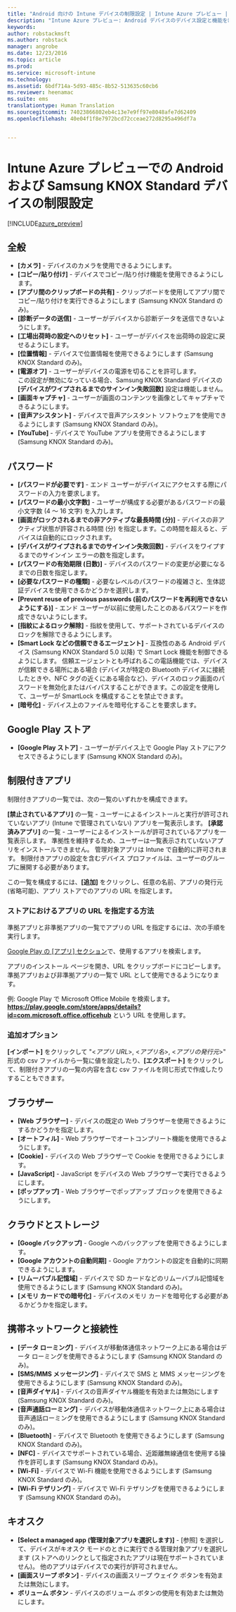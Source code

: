 ```yaml
---
title: "Android 向けの Intune デバイスの制限設定 | Intune Azure プレビュー | Microsoft Docs"
description: "Intune Azure プレビュー: Android デバイスのデバイス設定と機能を制御するために使用できる Intune 設定について説明します。"
keywords: 
author: robstackmsft
ms.author: robstack
manager: angrobe
ms.date: 12/23/2016
ms.topic: article
ms.prod: 
ms.service: microsoft-intune
ms.technology: 
ms.assetid: 6bdf714a-5d93-485c-8b52-513635c60cb6
ms.reviewer: heenamac
ms.suite: ems
translationtype: Human Translation
ms.sourcegitcommit: 74023866802eb4c13e7e9ff97e8048afe7d62409
ms.openlocfilehash: 40e04f1f8e7972bcd72cceae272d8295a496df7a


---
```


# <a name="android-and-samsung-knox-standard-device-restriction-settings-in-intune-azure-preview"></a>Intune Azure プレビューでの Android および Samsung KNOX Standard デバイスの制限設定

[!INCLUDE[azure_preview](../includes/azure_preview.md)]

## <a name="general"></a>全般
-   **[カメラ]** - デバイスのカメラを使用できるようにします。
-   **[コピー/貼り付け]** - デバイスでコピー/貼り付け機能を使用できるようにします。
-   **[アプリ間のクリップボードの共有]** - クリップボードを使用してアプリ間でコピー/貼り付けを実行できるようにします (Samsung KNOX Standard のみ)。
-   **[診断データの送信]** - ユーザーがデバイスから診断データを送信できないようにします。    
-   **[工場出荷時の設定へのリセット]** - ユーザーがデバイスを出荷時の設定に戻せるようにします。
-   **[位置情報]** - デバイスで位置情報を使用できるようにします (Samsung KNOX Standard のみ)。
-   **[電源オフ]** - ユーザーがデバイスの電源を切ることを許可します。<br>この設定が無効になっている場合、Samsung KNOX Standard デバイスの **[デバイスがワイプされるまでのサインイン失敗回数]** 設定は機能しません。
-   **[画面キャプチャ]** - ユーザーが画面のコンテンツを画像としてキャプチャできるようにします。
-   **[音声アシスタント]** - デバイスで音声アシスタント ソフトウェアを使用できるようにします (Samsung KNOX Standard のみ)。
-   **[YouTube]** - デバイスで YouTube アプリを使用できるようにします (Samsung KNOX Standard のみ)。

## <a name="password"></a>パスワード
-   **[パスワードが必要です]** - エンド ユーザーがデバイスにアクセスする際にパスワードの入力を要求します。
-   **[パスワードの最小文字数]** - ユーザーが構成する必要があるパスワードの最小文字数 (4 ～ 16 文字) を入力します。
-   **[画面がロックされるまでの非アクティブな最長時間 (分)]** - デバイスの非アクティブ状態が許容される時間 (分) を指定します。この時間を超えると、デバイスは自動的にロックされます。
-   **[デバイスがワイプされるまでのサインイン失敗回数]** - デバイスをワイプするまでのサインイン エラーの数を指定します。
-   **[パスワードの有効期限 (日数)]** - デバイスのパスワードの変更が必要になるまでの日数を指定します。
-   **[必要なパスワードの種類]** - 必要なレベルのパスワードの複雑さと、生体認証デバイスを使用できるかどうかを選択します。
-   **[Prevent reuse of previous passwords (前のパスワードを再利用できないようにする)]** - エンド ユーザーが以前に使用したことのあるパスワードを作成できないようにします。
-   **[指紋によるロック解除]** - 指紋を使用して、サポートされているデバイスのロックを解除できるようにします。
-   **[Smart Lock などの信頼できるエージェント]** - 互換性のある Android デバイス (Samsung KNOX Standard 5.0 以降) で Smart Lock 機能を制御できるようにします。 信頼エージェントとも呼ばれるこの電話機能では、デバイスが信頼できる場所にある場合 (デバイスが特定の Bluetooth デバイスに接続したときや、NFC タグの近くにある場合など)、デバイスのロック画面のパスワードを無効化またはバイパスすることができます。この設定を使用して、ユーザーが SmartLock を構成することを禁止できます。
-   **[暗号化]** - デバイス上のファイルを暗号化することを要求します。

## <a name="google-play-store"></a>Google Play ストア

-   **[Google Play ストア]** - ユーザーがデバイス上で Google Play ストアにアクセスできるようにします (Samsung KNOX Standard のみ)。

## <a name="restricted-apps"></a>制限付きアプリ

制限付きアプリの一覧では、次の一覧のいずれかを構成できます。

**[禁止されているアプリ]** の一覧 - ユーザーによるインストールと実行が許可されていないアプリ (Intune で管理されていない) アプリを一覧表示します。
**[承認済みアプリ]** の一覧 - ユーザーによるインストールが許可されているアプリを一覧表示します。 準拠性を維持するため、ユーザーは一覧表示されていないアプリをインストールできません。 管理対象アプリは Intune で自動的に許可されます。
制限付きアプリの設定を含むデバイス プロファイルは、ユーザーのグループに展開する必要があります。

この一覧を構成するには、**[追加]** をクリックし、任意の名前、アプリの発行元 (省略可能)、アプリ ストアでのアプリの URL を指定します。

### <a name="how-to-specify-the-url-to-an-app-in-the-store"></a>ストアにおけるアプリの URL を指定する方法

準拠アプリと非準拠アプリの一覧でアプリの URL を指定するには、次の手順を実行します。

[Google Play の [アプリ] セクション](https://play.google.com/store/apps)で、使用するアプリを検索します。

アプリのインストール ページを開き、URL をクリップボードにコピーします。 準拠アプリおよび非準拠アプリの一覧で URL として使用できるようになります。

例: Google Play で Microsoft Office Mobile を検索します。 **https://play.google.com/store/apps/details?id=com.microsoft.office.officehub** という URL を使用します。

### <a name="additional-options"></a>追加オプション

**[インポート]** をクリックして "<*アプリ URL*>, <*アプリ名*>, <*アプリの発行元*>" 形式の csv ファイルから一覧に値を設定したり、**[エクスポート]** をクリックして、制限付きアプリの一覧の内容を含む csv ファイルを同じ形式で作成したりすることもできます。      

## <a name="browser"></a>ブラウザー
-   **[Web ブラウザー]** - デバイスの既定の Web ブラウザーを使用できるようにするかどうかを指定します。
-   **[オートフィル]** - Web ブラウザーでオートコンプリート機能を使用できるようにします。
-   **[Cookie]** - デバイスの Web ブラウザーで Cookie を使用できるようにします。
-   **[JavaScript]** - JavaScript をデバイスの Web ブラウザーで実行できるようにします。
-   **[ポップアップ]** - Web ブラウザーでポップアップ ブロックを使用できるようにします。

## <a name="cloud-and-storage"></a>クラウドとストレージ
-   **[Google バックアップ]** - Google へのバックアップを使用できるようにします。
-   **[Google アカウントの自動同期]** - Google アカウントの設定を自動的に同期できるようにします。
-   **[リムーバブル記憶域]** - デバイスで SD カードなどのリムーバブル記憶域を使用できるようにします (Samsung KNOX Standard のみ)。
-   **[メモリ カードでの暗号化]** - デバイスのメモリ カードを暗号化する必要があるかどうかを指定します。

## <a name="cellular-and-connectivity"></a>携帯ネットワークと接続性
-   **[データ ローミング]** - デバイスが移動体通信ネットワーク上にある場合はデータ ローミングを使用できるようにします (Samsung KNOX Standard のみ)。
-   **[SMS/MMS メッセージング]** - デバイスで SMS と MMS メッセージングを使用できるようにします (Samsung KNOX Standard のみ)。
-   **[音声ダイヤル]** - デバイスの音声ダイヤル機能を有効または無効にします (Samsung KNOX Standard のみ)。
-   **[音声通話ローミング]** - デバイスが移動体通信ネットワーク上にある場合は音声通話ローミングを使用できるようにします (Samsung KNOX Standard のみ)。
-   **[Bluetooth]** - デバイスで Bluetooth を使用できるようにします (Samsung KNOX Standard のみ)。
-   **[NFC]** - デバイスでサポートされている場合、近距離無線通信を使用する操作を許可します (Samsung KNOX Standard のみ)。
-   **[Wi-Fi]** - デバイスで Wi-Fi 機能を使用できるようにします (Samsung KNOX Standard のみ)。
-   **[Wi-Fi テザリング]** - デバイスで Wi-Fi テザリングを使用できるようにします (Samsung KNOX Standard のみ)。

## <a name="kiosk"></a>キオスク
-   **[Select a managed app (管理対象アプリを選択します)]** - [参照] を選択して、デバイスがキオスク モードのときに実行できる管理対象アプリを選択します (ストアへのリンクとして指定されたアプリは現在サポートされていません)。 他のアプリはデバイスでの実行が許可されません。
-   **[画面スリープ ボタン]** - デバイスの画面スリープ ウェイク ボタンを有効または無効にします。
-   **ボリューム ボタン** - デバイスのボリューム ボタンの使用を有効または無効にします。



<!--HONumber=Feb17_HO1-->


